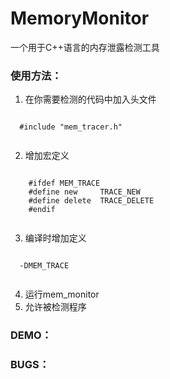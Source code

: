 MemoryMonitor
=============

一个用于C++语言的内存泄露检测工具

### 使用方法：
  1. 在你需要检测的代码中加入头文件
  <pre><code>
  #include "mem_tracer.h"
  </pre></code>
  2. 增加宏定义
   <pre><code>
    #ifdef MEM_TRACE
    #define new     TRACE_NEW
    #define delete  TRACE_DELETE
    #endif
   </pre></code>
  3. 编译时增加定义 
  <pre><code>
  -DMEM_TRACE
	</pre></code>
  4. 运行mem_monitor
  5. 允许被检测程序
  
### DEMO：

### BUGS：
  
